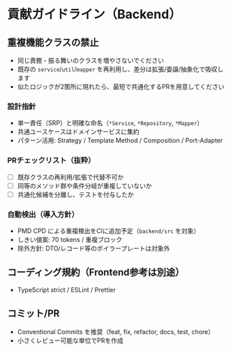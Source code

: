# 貢献ガイドライン（Backend）

## 重複機能クラスの禁止
- 同じ責務・振る舞いのクラスを増やさないでください
- 既存の `service`/`util`/`mapper` を再利用し、差分は拡張/委譲/抽象化で吸収します
- 似たロジックが2箇所に現れたら、最短で共通化するPRを用意してください

### 設計指針
- 単一責任（SRP）と明確な命名（`*Service`, `*Repository`, `*Mapper`）
- 共通ユースケースはドメインサービスに集約
- パターン活用: Strategy / Template Method / Composition / Port-Adapter

### PRチェックリスト（抜粋）
- [ ] 既存クラスの再利用/拡張で代替不可か
- [ ] 同等のメソッド群や条件分岐が重複していないか
- [ ] 共通化候補を分離し、テストを付与したか

### 自動検出（導入方針）
- PMD CPD による重複検出をCIに追加予定（`backend/src` を対象）
- しきい値案: 70 tokens / 重複ブロック
- 除外方針: DTO/レコード等のボイラープレートは対象外

## コーディング規約（Frontend参考は別途）
- TypeScript strict / ESLint / Prettier

## コミット/PR
- Conventional Commits を推奨（feat, fix, refactor, docs, test, chore）
- 小さくレビュー可能な単位でPRを作成
